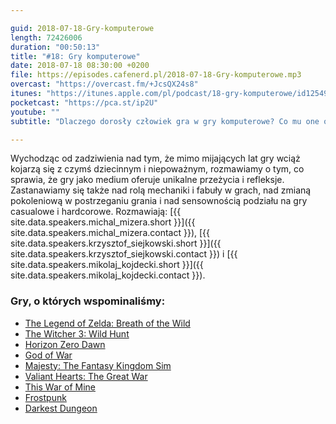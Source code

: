```yaml
---

guid: 2018-07-18-Gry-komputerowe
length: 72426006
duration: "00:50:13"
title: "#18: Gry komputerowe"
date: 2018-07-18 08:30:00 +0200
file: https://episodes.cafenerd.pl/2018-07-18-Gry-komputerowe.mp3
overcast: "https://overcast.fm/+JcsQX24s8"
itunes: "https://itunes.apple.com/pl/podcast/18-gry-komputerowe/id1254959267?i=1000416077364&mt=2"
pocketcast: "https://pca.st/ip2U"
youtube: ""
subtitle: "Dlaczego dorosły człowiek gra w gry komputerowe? Co mu one oferują i czy można w nich znaleźć coś unikalnego?"

---
```


Wychodząc od zadziwienia nad tym, że mimo mijających lat gry wciąż kojarzą się z czymś dziecinnym i niepoważnym, rozmawiamy o tym, co sprawia, że gry jako medium oferuje unikalne przeżycia i refleksje. Zastanawiamy się także nad rolą mechaniki i fabuły w grach, nad zmianą pokoleniową w postrzeganiu grania i nad sensownością podziału na gry casualowe i hardcorowe. Rozmawiają: [{{ site.data.speakers.michal_mizera.short }}]({{ site.data.speakers.michal_mizera.contact }}), [{{ site.data.speakers.krzysztof_siejkowski.short }}]({{ site.data.speakers.krzysztof_siejkowski.contact }}) i [{{ site.data.speakers.mikolaj_kojdecki.short }}]({{ site.data.speakers.mikolaj_kojdecki.contact }}).

### Gry, o których wspominaliśmy:

* [The Legend of Zelda: Breath of the Wild](https://en.wikipedia.org/wiki/The_Legend_of_Zelda:_Breath_of_the_Wild)
* [The Witcher 3: Wild Hunt](https://en.wikipedia.org/wiki/The_Witcher_3:_Wild_Hunt)
* [Horizon Zero Dawn](https://en.wikipedia.org/wiki/Horizon_Zero_Dawn)
* [God of War](https://en.wikipedia.org/wiki/God_of_War_(2018_video_game))
* [Majesty: The Fantasy Kingdom Sim](https://en.wikipedia.org/wiki/Majesty:_The_Fantasy_Kingdom_Sim)
* [Valiant Hearts: The Great War](https://en.wikipedia.org/wiki/Valiant_Hearts:_The_Great_War)
* [This War of Mine](https://en.wikipedia.org/wiki/This_War_of_Mine)
* [Frostpunk](https://en.wikipedia.org/wiki/Frostpunk)
* [Darkest Dungeon](https://en.wikipedia.org/wiki/Darkest_Dungeon)

